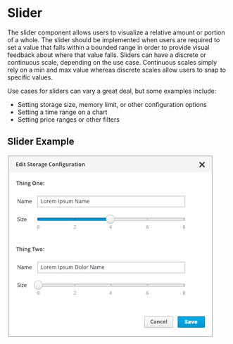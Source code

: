 # Slider

The slider component allows users to visualize a relative amount or portion of a whole. The slider should be implemented when users are required to set a value that falls within a bounded range in order to provide visual feedback about where that value falls. Sliders can have a discrete or continuous scale, depending on the use case. Continuous scales simply rely on a min and max value whereas discrete scales allow users to snap to specific values.

Use cases for sliders can vary a great deal, but some examples include:
  - Setting storage size, memory limit, or other configuration options
  - Setting a time range on a chart
  - Setting price ranges or other filters

## Slider Example
![Image of Slider](img/Slider-02.png)
